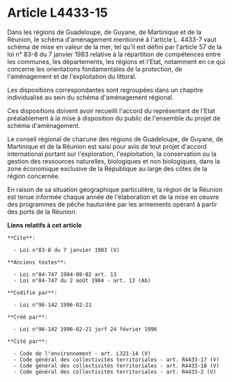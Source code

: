 # Article L4433-15

Dans les régions de Guadeloupe, de Guyane, de Martinique et de la Réunion, le schéma d'aménagement mentionné à l'article L.
4433-7 vaut schéma de mise en valeur de la mer, tel qu'il est défini par l'article 57 de la loi n° 83-8 du 7 janvier 1983
relative à la répartition de compétences entre les communes, les départements, les régions et l'Etat, notamment en ce qui
concerne les orientations fondamentales de la protection, de l'aménagement et de l'exploitation du littoral. 

Les dispositions correspondantes sont regroupées dans un chapitre individualisé au sein du schéma d'aménagement régional. 

Ces dispositions doivent avoir recueilli l'accord du représentant de l'Etat préalablement à la mise à disposition du public
de l'ensemble du projet de schéma d'aménagement. 

Le conseil régional de chacune des régions de Guadeloupe, de Guyane, de Martinique et de la Réunion est saisi pour avis de
tout projet d'accord international portant sur l'exploration, l'exploitation, la conservation ou la gestion des ressources
naturelles, biologiques et non biologiques, dans la zone économique exclusive de la République au large des côtes de la
région concernée. 

En raison de sa situation géographique particulière, la région de la Réunion est tenue informée chaque année de l'élaboration
et de la mise en oeuvre des programmes de pêche hauturière par les armements opérant à partir des ports de la Réunion.

**Liens relatifs à cet article**

	**Cite**:

	  - Loi n°83-8 du 7 janvier 1983 (V)

	**Anciens textes**:

	  - Loi n°84-747 1984-08-02 art. 13
	  - Loi n°84-747 du 2 août 1984 - art. 13 (Ab)

	**Codifié par**:

	  - Loi n°96-142 1996-02-21

	**Créé par**:

	  - Loi n°96-142 1996-02-21 jorf 24 février 1996

	**Cité par**:

	  - Code de l'environnement - art. L321-14 (V)
	  - Code général des collectivités territoriales - art. R4433-17 (V)
	  - Code général des collectivités territoriales - art. R4433-18 (V)
	  - Code général des collectivités territoriales - art. R4433-2 (V)

